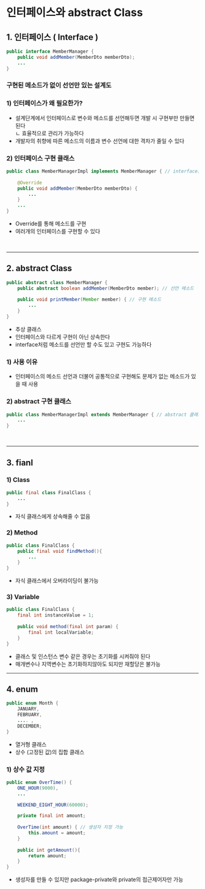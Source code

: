 # 인터페이스와 abstract Class
## 1. 인터페이스 ( Interface )
```java
public interface MemberManager {
    public void addMember(MemberDto memberDto);
    ...
}
```
### 구현된 메소드가 없이 선언만 있는 설계도

### 1) 인터페이스가 왜 필요한가?
 - 설계단계에서 인터페이스로 변수와 메소드를 선언해두면 개발 시 구현부만 만들면 된다 <br>
    ㄴ 효율적으로 관리가 가능하다
 - 개발자의 취향에 따른 메소드의 이름과 변수 선언에 대한 격차가 줄일 수 있다
 

### 2) 인터페이스 구현 클래스
```java
public class MemberManagerImpl implements MemberManager { // interface를 추가
    
    @Override
    public void addMember(MemberDto memberDto) {
        ...
    }
    ...
}
```
- Override를 통해 메소드를 구현
- 여러개의 인터페이스를 구현할 수 있다

<br>

-------------------------------------------------

## 2. abstract Class
```java
public abstract class MemberManager {
    public abstract boolean addMember(MemberDto member); // 선언 메소드
    
    public void printMember(Member member) { // 구현 메소드
        ...
    }
}
```
- 추상 클래스
- 인터페이스와 다르게 구현이 아닌 상속한다
- interface처럼 메소드를 선언만 할 수도 있고 구현도 가능하다

### 1) 사용 이유
- 인터페이스의 메소드 선언과 더불어 공통적으로 구현해도 문제가 없는 메소드가 있을 때 사용

### 2) abstract 구현 클래스
```java
public class MemberManagerImpl extends MemberManager { // abstract 클래스 상속
    ...
}
```

<br>

-------------------------------------------------

## 3. fianl
### 1) Class
```java
public final class FinalClass {
    ...
}

```
- 자식 클래스에게 상속해줄 수 없음

### 2) Method
```java
public class FinalClass {
    public final void findMethod(){ 
        ...
    }
}
```
- 자식 클래스에서 오버라이딩이 불가능

### 3) Variable
```java
public class FinalClass {
    final int instanceValue = 1;
    
    public void method(final int param) {
        final int localVariable;
    }
}
```
- 클래스 및 인스턴스 변수 같은 경우는 초기화를 시켜줘야 된다
- 매개변수나 지역변수는 초기화하지않아도 되지만 재할당은 불가능

--------------------------------------

## 4. enum
```java
public enum Month {
    JANUARY,
    FEBRUARY,
    .... ,
    DECEMBER;
}
```
- 열거형 클래스
- 상수 (고정된 값)의 집합 클래스

### 1) 상수 값 지정
```java
public enum OverTime() {
    ONE_HOUR(9000), 
    ...

    WEEKEND_EIGHT_HOUR(60000);

    private final int amount;
    
    OverTime(int amount) { // 생성자 지정 가능
        this.amount = amount;
    }
    
    public int getAmount(){
        return amount;
    }
}

```
- 생성자를 만들 수 있지만 package-private와 private의 접근제어자만 가능
    
